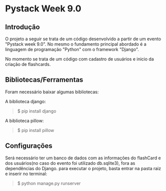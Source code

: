 # Pystack Week 9.0

## Introdução
O projeto a seguir se trata de um código desenvolvido a partir de um evento "Pystack week 9.0". No mesmo o fundamento principal abordado é a linguagem de programação "Python" com o framework "Django".

No momento se trata de um código com cadastro de usuários e inicio da criação de flashcards.

## Bibliotecas/Ferramentas
Foram necessário baixar algumas bibliotecas:

A biblioteca django:
> $ pip install django

A biblioteca pillow:
> $ pip install pillow

## Configurações
Será necessário ter um banco de dados com as informações do flashCard e dos usuários(no caso do evento foi utilizado db.sqlite3), fora as dependências do Django.
para executar o projeto, basta entrar na pasta raiz e inserir no terminal:
> $ python manage.py runserver

